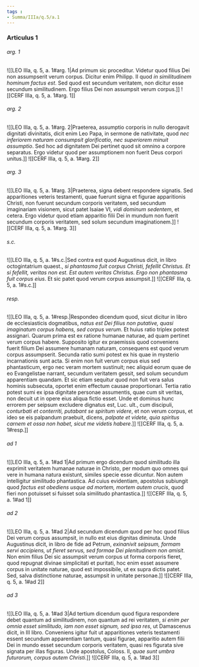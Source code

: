 ```yaml
---
tags : 
- Summa/IIIa/q.5/a.1
---
```


### Articulus 1

###### arg. 1
![[LEO IIIa, q. 5, a. 1#arg. 1|Ad primum sic proceditur. Videtur quod filius Dei non assumpserit verum corpus. Dicitur enim Philipp. II quod *in similitudinem hominum factus est*. Sed quod est secundum veritatem, non dicitur esse secundum similitudinem. Ergo filius Dei non assumpsit verum corpus.]]
![[CERF IIIa, q. 5, a. 1#arg. 1]]

###### arg. 2
![[LEO IIIa, q. 5, a. 1#arg. 2|Praeterea, assumptio corporis in nullo derogavit dignitati divinitatis, dicit enim Leo Papa, in sermone de nativitate, quod *nec inferiorem naturam consumpsit glorificatio, nec superiorem minuit assumptio*. Sed hoc ad dignitatem Dei pertinet quod sit omnino a corpore separatus. Ergo videtur quod per assumptionem non fuerit Deus corpori unitus.]]
![[CERF IIIa, q. 5, a. 1#arg. 2]]

###### arg. 3
![[LEO IIIa, q. 5, a. 1#arg. 3|Praeterea, signa debent respondere signatis. Sed apparitiones veteris testamenti, quae fuerunt signa et figurae apparitionis Christi, non fuerunt secundum corporis veritatem, sed secundum imaginariam visionem, sicut patet Isaiae VI, *vidi dominum sedentem*, et cetera. Ergo videtur quod etiam apparitio filii Dei in mundum non fuerit secundum corporis veritatem, sed solum secundum imaginationem.]]
![[CERF IIIa, q. 5, a. 1#arg. 3]]

###### s.c.
![[LEO IIIa, q. 5, a. 1#s.c.|Sed contra est quod Augustinus dicit, in libro octogintatrium quaest., *si phantasma fuit corpus Christi, fefellit Christus. Et si fefellit, veritas non est. Est autem veritas Christus. Ergo non phantasma fuit corpus eius*. Et sic patet quod verum corpus assumpsit.]]
![[CERF IIIa, q. 5, a. 1#s.c.]]

###### resp.
![[LEO IIIa, q. 5, a. 1#resp.|Respondeo dicendum quod, sicut dicitur in libro de ecclesiasticis dogmatibus, *natus est Dei filius non putative, quasi imaginatum corpus habens, sed corpus verum*. Et huius ratio triplex potest assignari. Quarum prima est ex ratione humanae naturae, ad quam pertinet verum corpus habere. Supposito igitur ex praemissis quod conveniens fuerit filium Dei assumere humanam naturam, consequens est quod verum corpus assumpserit. Secunda ratio sumi potest ex his quae in mysterio incarnationis sunt acta. Si enim non fuit verum corpus eius sed phantasticum, ergo nec veram mortem sustinuit; nec aliquid eorum quae de eo Evangelistae narrant, secundum veritatem gessit, sed solum secundum apparentiam quandam. Et sic etiam sequitur quod non fuit vera salus hominis subsecuta, oportet enim effectum causae proportionari. Tertia ratio potest sumi ex ipsa dignitate personae assumentis, quae cum sit veritas, non decuit ut in opere eius aliqua fictio esset. Unde et dominus hunc errorem per seipsum excludere dignatus est, Luc. ult., cum discipuli, *conturbati et conterriti, putabant se spiritum videre*, et non verum corpus, et ideo se eis palpandum praebuit, dicens, *palpate et videte, quia spiritus carnem et ossa non habet, sicut me videtis habere*.]]
![[CERF IIIa, q. 5, a. 1#resp.]]

###### ad 1
![[LEO IIIa, q. 5, a. 1#ad 1|Ad primum ergo dicendum quod similitudo illa exprimit veritatem humanae naturae in Christo, per modum quo omnes qui vere in humana natura existunt, similes specie esse dicuntur. Non autem intelligitur similitudo phantastica. Ad cuius evidentiam, apostolus subiungit quod *factus est obediens usque ad mortem, mortem autem crucis*, quod fieri non potuisset si fuisset sola similitudo phantastica.]]
![[CERF IIIa, q. 5, a. 1#ad 1]]

###### ad 2
![[LEO IIIa, q. 5, a. 1#ad 2|Ad secundum dicendum quod per hoc quod filius Dei verum corpus assumpsit, in nullo est eius dignitas diminuta. Unde Augustinus dicit, in libro de fide ad Petrum, *exinanivit seipsum, formam servi accipiens, ut fieret servus, sed formae Dei plenitudinem non amisit*. Non enim filius Dei sic assumpsit verum corpus ut forma corporis fieret, quod repugnat divinae simplicitati et puritati, hoc enim esset assumere corpus in unitate naturae, quod est impossibile, ut ex supra dictis patet. Sed, salva distinctione naturae, assumpsit in unitate personae.]]
![[CERF IIIa, q. 5, a. 1#ad 2]]

###### ad 3
![[LEO IIIa, q. 5, a. 1#ad 3|Ad tertium dicendum quod figura respondere debet quantum ad similitudinem, non quantum ad rei veritatem, *si enim per omnia esset similitudo, iam non esset signum, sed ipsa res*, ut Damascenus dicit, in III libro. Conveniens igitur fuit ut apparitiones veteris testamenti essent secundum apparentiam tantum, quasi figurae, apparitio autem filii Dei in mundo esset secundum corporis veritatem, quasi res figurata sive signata per illas figuras. Unde apostolus, Coloss. II, *quae sunt umbra futurorum, corpus autem Christi*.]]
![[CERF IIIa, q. 5, a. 1#ad 3]]


